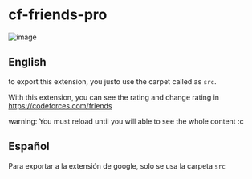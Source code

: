 # cf-friends-pro

![image](https://github.com/user-attachments/assets/6d75353e-a246-47ce-bf87-4ee674aa104c)

##  English
to export this extension, you justo use the carpet called as `src`.

With this extension, you can see the rating and change rating in https://codeforces.com/friends

warning: You must reload until you will able to see the whole content :c

## Español
Para exportar a la extensión de google, solo se usa la carpeta `src` 
